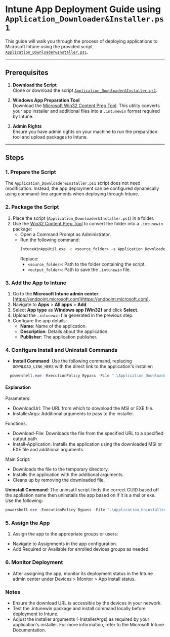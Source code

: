 # Intune App Deployment Guide using `Application_Downloader&Installer.ps1`

This guide will walk you through the process of deploying applications to Microsoft Intune using the provided script [`Application_Downloader&Installer.ps1`](https://github.com/bbmumford/Intune-Toolkit/blob/main/Windows/Software%20-%20TEMPLATE/Application_Downloader%26Installer.ps1).

---

## Prerequisites

1. **Download the Script**  
   Clone or download the script [`Application_Downloader&Installer.ps1`](https://github.com/bbmumford/Intune-Toolkit/blob/main/Windows/Software%20-%20TEMPLATE/Application_Downloader%26Installer.ps1).

2. **Windows App Preparation Tool**  
   Download the [Microsoft Win32 Content Prep Tool](https://github.com/microsoft/Microsoft-Win32-Content-Prep-Tool). This utility converts your app installer and additional files into a `.intunewin` format required by Intune.

3. **Admin Rights**  
   Ensure you have admin rights on your machine to run the preparation tool and upload packages to Intune.

---

## Steps

### 1. Prepare the Script
The `Application_Downloader&Installer.ps1` script does not need modification. Instead, the app deployment can be configured dynamically using command-line arguments when deploying through Intune.

### 2. Package the Script
1. Place the script (`Application_Downloader&Installer.ps1`) in a folder.
2. Use the [Win32 Content Prep Tool](https://github.com/microsoft/Microsoft-Win32-Content-Prep-Tool) to convert the folder into a `.intunewin` package:
   - Open a Command Prompt as Administrator.
   - Run the following command:
     ```cmd
     IntuneWinAppUtil.exe -c <source_folder> -s Application_Downloader&Installer.ps1 -o <output_folder>
     ```
     Replace:
     - `<source_folder>`: Path to the folder containing the script.
     - `<output_folder>`: Path to save the `.intunewin` file.

### 3. Add the App to Intune
1. Go to the **Microsoft Intune admin center**: [https://endpoint.microsoft.com](https://endpoint.microsoft.com).
2. Navigate to **Apps** > **All apps** > **Add**.
3. Select **App type** as **Windows app (Win32)** and click **Select**.
4. Upload the `.intunewin` file generated in the previous step.
5. Configure the app details:
   - **Name**: Name of the application.
   - **Description**: Details about the application.
   - **Publisher**: The application publisher.

### 4. Configure Install and Uninstall Commands
- **Install Command**: Use the following command, replacing `DOWNLOAD_LINK_HERE` with the direct link to the application's installer:
```powershell
  powershell.exe -ExecutionPolicy Bypass -File ".\Application_Downloader&Installer.ps1" -DownloadUrl "DOWNLOAD_LINK_HERE" -InstallerArgs "/qn /norestart"
```
#### Explanation

Parameters:
- DownloadUrl: The URL from which to download the MSI or EXE file.
- InstallerArgs: Additional arguments to pass to the installer.

Functions:
- Download-File: Downloads the file from the specified URL to a specified output path
- Install-Application: Installs the application using the downloaded MSI or EXE file and additional arguments.

Main Script:
- Downloads the file to the temporary directory.
- Installs the application with the additional arguments.
- Cleans up by removing the downloaded file.

**Uninstall Command**: The uninsatll script finds the correct GUID based off the appliation name then uninstalls the app based on if it is a msi or exe. Use the following:
```powershell
powershell.exe -ExecutionPolicy Bypass -File ".\Application_Uninstaller.ps1" -AppName "Application Name"
```

### 5. Assign the App
1. Assign the app to the appropriate groups or users:
- Navigate to Assignments in the app configuration.
- Add Required or Available for enrolled devices groups as needed.
### 6. Monitor Deployment
- After assigning the app, monitor its deployment status in the Intune admin center under Devices > Monitor > App install status.

### Notes
- Ensure the download URL is accessible by the devices in your network.
- Test the .intunewin package and install command locally before deployment to Intune.
- Adjust the installer arguments (-InstallerArgs) as required by your application's installer.
For more information, refer to the Microsoft Intune Documentation.
